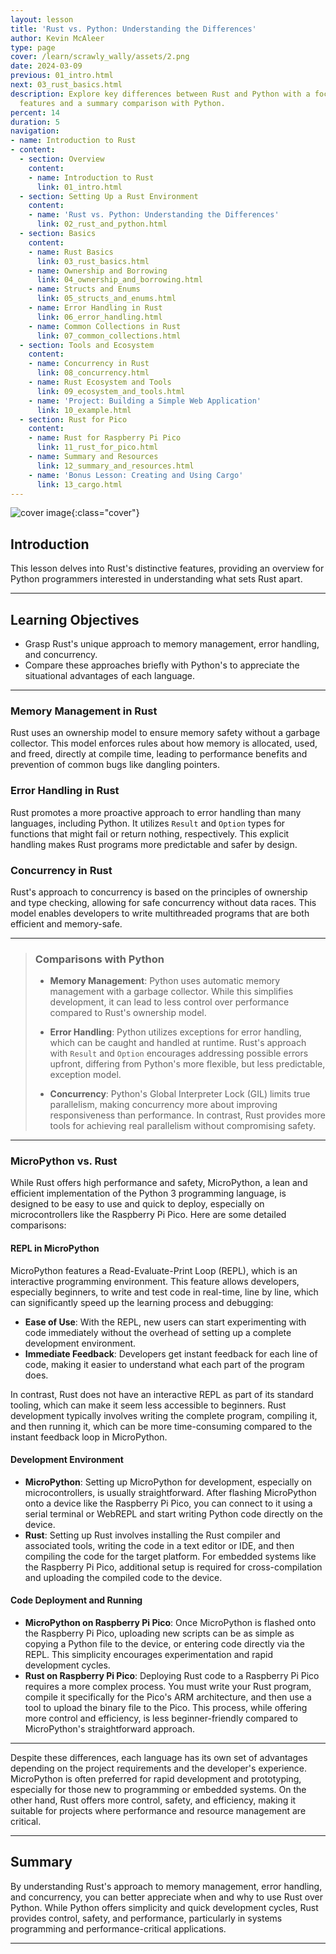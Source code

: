 ```yaml
---
layout: lesson
title: 'Rust vs. Python: Understanding the Differences'
author: Kevin McAleer
type: page
cover: /learn/scrawly_wally/assets/2.png
date: 2024-03-09
previous: 01_intro.html
next: 03_rust_basics.html
description: Explore key differences between Rust and Python with a focus on Rust's
  features and a summary comparison with Python.
percent: 14
duration: 5
navigation:
- name: Introduction to Rust
- content:
  - section: Overview
    content:
    - name: Introduction to Rust
      link: 01_intro.html
  - section: Setting Up a Rust Environment
    content:
    - name: 'Rust vs. Python: Understanding the Differences'
      link: 02_rust_and_python.html
  - section: Basics
    content:
    - name: Rust Basics
      link: 03_rust_basics.html
    - name: Ownership and Borrowing
      link: 04_ownership_and_borrowing.html
    - name: Structs and Enums
      link: 05_structs_and_enums.html
    - name: Error Handling in Rust
      link: 06_error_handling.html
    - name: Common Collections in Rust
      link: 07_common_collections.html
  - section: Tools and Ecosystem
    content:
    - name: Concurrency in Rust
      link: 08_concurrency.html
    - name: Rust Ecosystem and Tools
      link: 09_ecosystem_and_tools.html
    - name: 'Project: Building a Simple Web Application'
      link: 10_example.html
  - section: Rust for Pico
    content:
    - name: Rust for Raspberry Pi Pico
      link: 11_rust_for_pico.html
    - name: Summary and Resources
      link: 12_summary_and_resources.html
    - name: 'Bonus Lesson: Creating and Using Cargo'
      link: 13_cargo.html
---
```



![cover image]({{page.cover}}){:class="cover"}

## Introduction

This lesson delves into Rust's distinctive features, providing an overview for Python programmers interested in understanding what sets Rust apart.

---

## Learning Objectives

- Grasp Rust's unique approach to memory management, error handling, and concurrency.
- Compare these approaches briefly with Python's to appreciate the situational advantages of each language.

---

### Memory Management in Rust

Rust uses an ownership model to ensure memory safety without a garbage collector. This model enforces rules about how memory is allocated, used, and freed, directly at compile time, leading to performance benefits and prevention of common bugs like dangling pointers.

### Error Handling in Rust

Rust promotes a more proactive approach to error handling than many languages, including Python. It utilizes `Result` and `Option` types for functions that might fail or return nothing, respectively. This explicit handling makes Rust programs more predictable and safer by design.

### Concurrency in Rust

Rust's approach to concurrency is based on the principles of ownership and type checking, allowing for safe concurrency without data races. This model enables developers to write multithreaded programs that are both efficient and memory-safe.

---

> ### Comparisons with Python
>
> - **Memory Management**: Python uses automatic memory management with a garbage collector. While this simplifies development, it can lead to less control over performance compared to Rust's ownership model.
>
> - **Error Handling**: Python utilizes exceptions for error handling, which can be caught and handled at runtime. Rust's approach with `Result` and `Option` encourages addressing possible errors upfront, differing from Python's more flexible, but less predictable, exception model.
>
> - **Concurrency**: Python's Global Interpreter Lock (GIL) limits true parallelism, making concurrency more about improving responsiveness than performance. In contrast, Rust provides more tools for achieving real parallelism without compromising safety.

---

### MicroPython vs. Rust

While Rust offers high performance and safety, MicroPython, a lean and efficient implementation of the Python 3 programming language, is designed to be easy to use and quick to deploy, especially on microcontrollers like the Raspberry Pi Pico. Here are some detailed comparisons:

#### REPL in MicroPython

MicroPython features a Read-Evaluate-Print Loop (REPL), which is an interactive programming environment. This feature allows developers, especially beginners, to write and test code in real-time, line by line, which can significantly speed up the learning process and debugging:

- **Ease of Use**: With the REPL, new users can start experimenting with code immediately without the overhead of setting up a complete development environment.
- **Immediate Feedback**: Developers get instant feedback for each line of code, making it easier to understand what each part of the program does.

In contrast, Rust does not have an interactive REPL as part of its standard tooling, which can make it seem less accessible to beginners. Rust development typically involves writing the complete program, compiling it, and then running it, which can be more time-consuming compared to the instant feedback loop in MicroPython.

#### Development Environment

- **MicroPython**: Setting up MicroPython for development, especially on microcontrollers, is usually straightforward. After flashing MicroPython onto a device like the Raspberry Pi Pico, you can connect to it using a serial terminal or WebREPL and start writing Python code directly on the device.
- **Rust**: Setting up Rust involves installing the Rust compiler and associated tools, writing the code in a text editor or IDE, and then compiling the code for the target platform. For embedded systems like the Raspberry Pi Pico, additional setup is required for cross-compilation and uploading the compiled code to the device.

#### Code Deployment and Running

- **MicroPython on Raspberry Pi Pico**: Once MicroPython is flashed onto the Raspberry Pi Pico, uploading new scripts can be as simple as copying a Python file to the device, or entering code directly via the REPL. This simplicity encourages experimentation and rapid development cycles.
- **Rust on Raspberry Pi Pico**: Deploying Rust code to a Raspberry Pi Pico requires a more complex process. You must write your Rust program, compile it specifically for the Pico's ARM architecture, and then use a tool to upload the binary file to the Pico. This process, while offering more control and efficiency, is less beginner-friendly compared to MicroPython's straightforward approach.

---

Despite these differences, each language has its own set of advantages depending on the project requirements and the developer's experience. MicroPython is often preferred for rapid development and prototyping, especially for those new to programming or embedded systems. On the other hand, Rust offers more control, safety, and efficiency, making it suitable for projects where performance and resource management are critical.


---

## Summary

By understanding Rust's approach to memory management, error handling, and concurrency, you can better appreciate when and why to use Rust over Python. While Python offers simplicity and quick development cycles, Rust provides control, safety, and performance, particularly in systems programming and performance-critical applications.

---
